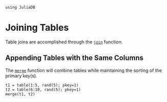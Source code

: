 ```@setup join
using JuliaDB
```

# Joining Tables

Table joins are accomplished through the [`join`](@ref) function.  

## Appending Tables with the Same Columns

The [`merge`](@ref) function will combine tables while maintaining the sorting of the 
primary key(s).

```@repl join
t1 = table(1:5, rand(5); pkey=1)
t2 = table(6:10, rand(5); pkey=1)
merge(t1, t2)
```